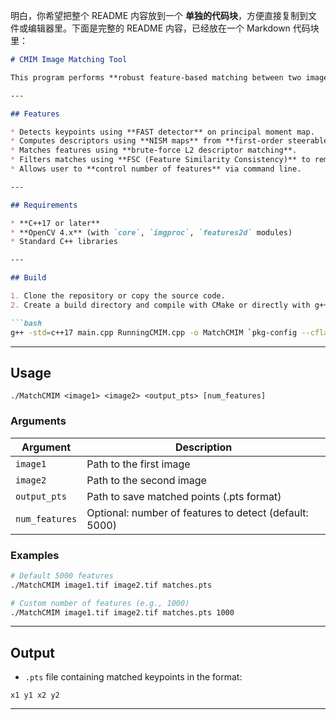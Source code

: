 明白，你希望把整个 README 内容放到一个 **单独的代码块**，方便直接复制到文件或编辑器里。下面是完整的 README 内容，已经放在一个 Markdown 代码块里：

````markdown
# CMIM Image Matching Tool

This program performs **robust feature-based matching between two images** using a CMIM approach with **Steerable Hermite Filters**. It supports **configurable number of feature points** and outputs matched keypoints to a `.pts` file.

---

## Features

* Detects keypoints using **FAST detector** on principal moment map.
* Computes descriptors using **NISM maps** from **first-order steerable Hermite filters**.
* Matches features using **brute-force L2 descriptor matching**.
* Filters matches using **FSC (Feature Similarity Consistency)** to remove outliers.
* Allows user to **control number of features** via command line.

---

## Requirements

* **C++17 or later**
* **OpenCV 4.x** (with `core`, `imgproc`, `features2d` modules)
* Standard C++ libraries

---

## Build

1. Clone the repository or copy the source code.
2. Create a build directory and compile with CMake or directly with g++:

```bash
g++ -std=c++17 main.cpp RunningCMIM.cpp -o MatchCMIM `pkg-config --cflags --libs opencv4`
````

---

## Usage

```
./MatchCMIM <image1> <image2> <output_pts> [num_features]
```

### Arguments

| Argument       | Description                                            |
| -------------- | ------------------------------------------------------ |
| `image1`       | Path to the first image                                |
| `image2`       | Path to the second image                               |
| `output_pts`   | Path to save matched points (.pts format)              |
| `num_features` | Optional: number of features to detect (default: 5000) |

### Examples

```bash
# Default 5000 features
./MatchCMIM image1.tif image2.tif matches.pts

# Custom number of features (e.g., 1000)
./MatchCMIM image1.tif image2.tif matches.pts 1000
```

---

## Output

* `.pts` file containing matched keypoints in the format:

```
x1 y1 x2 y2
```

---
